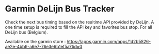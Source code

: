 # Garmin DeLijn Bus Tracker
Check the next bus timing based on the realtime API provided by DeLijn.
A one time setup is required to fill the API key and favorites bus stop.
For all DeLijn bus (Belgium).

Available on the garmin store : https://apps.garmin.com/apps/1d2b5826-ae2e-4bb9-a6e7-76e3e6b1ef5a?tid=0
